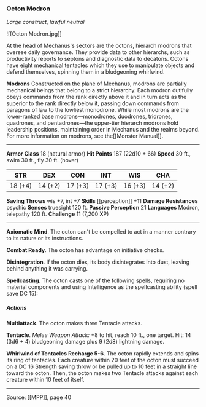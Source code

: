 ### Octon Modron
_Large construct, lawful neutral_

![[Octon Modron.jpg]]

At the head of Mechanus's sectors are the octons, hierarch modrons that oversee daily governance. They provide data to other hierarchs, such as productivity reports to septons and diagnostic data to decatons. Octons have eight mechanical tentacles which they use to manipulate objects and defend themselves, spinning them in a bludgeoning whirlwind.


**Modrons** Constructed on the plane of Mechanus, modrons are partially mechanical beings that belong to a strict hierarchy. Each modron dutifully obeys commands from the rank directly above it and in turn acts as the superior to the rank directly below it, passing down commands from paragons of law to the lowliest monodrone. While most modrons are the lower-ranked base modrons—monodrones, duodrones, tridrones, quadrones, and pentadrones—the upper-tier hierarch modrons hold leadership positions, maintaining order in Mechanus and the realms beyond. For more information on modrons, see the[[Monster Manual]].





---

**Armor Class** 18 (natural armor)
**Hit Points** 187 (22d10 + 66)
**Speed** 30 ft., swim 30 ft., fly 30 ft. (hover)

| STR     | DEX     | CON     | INT     | WIS     | CHA     |
|---------|---------|---------|---------|---------|---------|
| 18 (+4) | 14 (+2) | 17 (+3) | 17 (+3) | 16 (+3) | 14 (+2) |

**Saving Throws** wis +7, int +7
**Skills** [[perception]] +11
**Damage Resistances** psychic
**Senses** truesight 120 ft.
**Passive Perception** 21
**Languages** Modron, telepathy 120 ft.
**Challenge** 11 (7,200 XP)

---

**Axiomatic Mind**. The octon can't be compelled to act in a manner contrary to its nature or its instructions.

**Combat Ready**. The octon has advantage on initiative checks.

**Disintegration**. If the octon dies, its body disintegrates into dust, leaving behind anything it was carrying.

**Spellcasting.** The octon casts one of the following spells, requiring no material components and using Intelligence as the spellcasting ability (spell save DC 15):

##### Actions
**Multiattack**. The octon makes three Tentacle attacks.

**Tentacle**. _Melee Weapon Attack:_ +8 to hit, reach 10 ft., one target. Hit: 14 (3d6 + 4) bludgeoning damage plus 9 (2d8) lightning damage.

**Whirlwind of Tentacles Recharge 5-6**. The octon rapidly extends and spins its ring of tentacles. Each creature within 20 feet of the octon must succeed on a DC 16 Strength saving throw or be pulled up to 10 feet in a straight line toward the octon. Then, the octon makes two Tentacle attacks against each creature within 10 feet of itself.


---

Source: [[MPP]], page 40